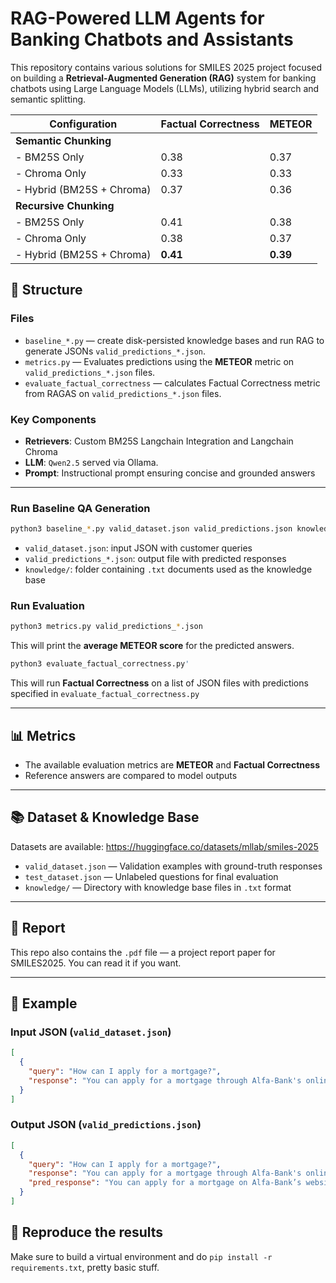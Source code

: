 # RAG-Powered LLM Agents for Banking Chatbots and Assistants

This repository contains various solutions for SMILES 2025 project focused on building a **Retrieval-Augmented Generation (RAG)** system for banking chatbots using Large Language Models (LLMs), utilizing hybrid search and semantic splitting.

| Configuration                  | Factual Correctness | METEOR |
|--------------------------------|---------------------|--------|
| **Semantic Chunking**          |                     |        |
| - BM25S Only                   | 0.38                | 0.37   |
| - Chroma Only                  | 0.33                | 0.33   |
| - Hybrid (BM25S + Chroma)      | 0.37                | 0.36   |
| **Recursive Chunking**         |                     |        |
| - BM25S Only                   | 0.41                | 0.38   |
| - Chroma Only                  | 0.38                | 0.37   |
| - Hybrid (BM25S + Chroma)      | **0.41**            | **0.39** |

## 📁 Structure

### Files

- `baseline_*.py` — create disk-persisted knowledge bases and run RAG to generate JSONs `valid_predictions_*.json`.
- `metrics.py` — Evaluates predictions using the **METEOR** metric on `valid_predictions_*.json` files.
- `evaluate_factual_correctness` — calculates Factual Correctness metric from RAGAS on `valid_predictions_*.json` files.

### Key Components

- **Retrievers**: Custom BM25S Langchain Integration and Langchain Chroma
- **LLM**: `Qwen2.5` served via Ollama.
- **Prompt**: Instructional prompt ensuring concise and grounded answers

---

### Run Baseline QA Generation

```bash
python3 baseline_*.py valid_dataset.json valid_predictions.json knowledge/
```

- `valid_dataset.json`: input JSON with customer queries
- `valid_predictions_*.json`: output file with predicted responses
- `knowledge/`: folder containing `.txt` documents used as the knowledge base

### Run Evaluation

```bash
python3 metrics.py valid_predictions_*.json
```
This will print the **average METEOR score** for the predicted answers.

```bash
python3 evaluate_factual_correctness.py'
```
This will run **Factual Correctness** on a list of JSON files with predictions specified in `evaluate_factual_correctness.py`

---

## 📊 Metrics

- The available evaluation metrics are **METEOR** and **Factual Correctness**
- Reference answers are compared to model outputs

  
---

## 📚 Dataset & Knowledge Base

Datasets are available: https://huggingface.co/datasets/mllab/smiles-2025

- `valid_dataset.json` — Validation examples with ground-truth responses
- `test_dataset.json` — Unlabeled questions for final evaluation
- `knowledge/` — Directory with knowledge base files in `.txt` format

---

## :page_with_curl: Report

This repo also contains the `.pdf` file — a project report paper for SMILES2025. You can read it if you want. 

---

## 📎 Example

### Input JSON (`valid_dataset.json`)
```json
[
  {
    "query": "How can I apply for a mortgage?",
    "response": "You can apply for a mortgage through Alfa-Bank's online platform or by visiting a branch..."
  }
]
```

### Output JSON (`valid_predictions.json`)
```json
[
  {
    "query": "How can I apply for a mortgage?",
    "response": "You can apply for a mortgage through Alfa-Bank's online platform...",
    "pred_response": "You can apply for a mortgage on Alfa-Bank’s website or in a local branch."
  }
]
```
## :rocket: Reproduce the results

Make sure to build a virtual environment and do `pip install -r requirements.txt`, pretty basic stuff.
